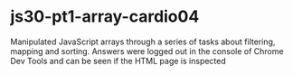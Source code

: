 # js30-pt1-array-cardio04
Manipulated JavaScript arrays through a series of tasks about filtering, mapping and sorting.
Answers were logged out in the console of Chrome Dev Tools and can be seen if the HTML page is inspected
